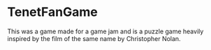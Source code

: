# TenetFanGame
This was a game made for a game jam and is a puzzle game heavily inspired by the film of the same name by Christopher Nolan.
